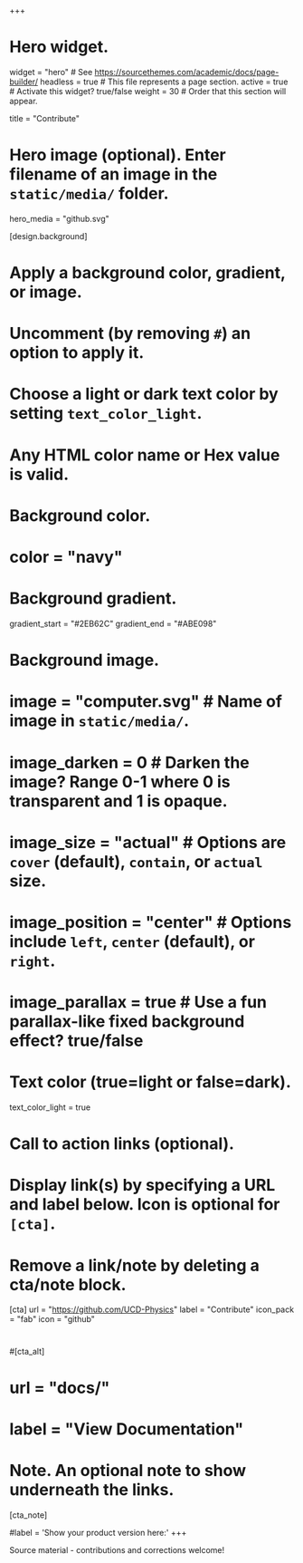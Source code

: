 +++
# Hero widget.
widget = "hero"  # See https://sourcethemes.com/academic/docs/page-builder/
headless = true  # This file represents a page section.
active = true  # Activate this widget? true/false
weight = 30  # Order that this section will appear.

title = "Contribute"

# Hero image (optional). Enter filename of an image in the `static/media/` folder.
hero_media = "github.svg"

[design.background]
  # Apply a background color, gradient, or image.
  #   Uncomment (by removing `#`) an option to apply it.
  #   Choose a light or dark text color by setting `text_color_light`.
  #   Any HTML color name or Hex value is valid.

  # Background color.
  # color = "navy"
  
  # Background gradient.
  gradient_start = "#2EB62C"
  gradient_end = "#ABE098"
  
  # Background image.
  # image = "computer.svg"  # Name of image in `static/media/`.
  # image_darken = 0  # Darken the image? Range 0-1 where 0 is transparent and 1 is opaque.
  # image_size = "actual"  #  Options are `cover` (default), `contain`, or `actual` size.
  # image_position = "center"  # Options include `left`, `center` (default), or `right`.
  # image_parallax = true  # Use a fun parallax-like fixed background effect? true/false
  
  # Text color (true=light or false=dark).
  text_color_light = true

# Call to action links (optional).
#   Display link(s) by specifying a URL and label below. Icon is optional for `[cta]`.
#   Remove a link/note by deleting a cta/note block.
[cta]
  url = "https://github.com/UCD-Physics"
  label = "Contribute"
  icon_pack = "fab"
  icon = "github"
#  
#[cta_alt]
#  url = "docs/"
#  label = "View Documentation"

# Note. An optional note to show underneath the links.
[cta_note]
 

#label = '<span class="js-github-release" data-repo="gcushen/hugo-academic">Show your product version here:<!-- V --></span>'
+++

Source material - contributions and corrections welcome!